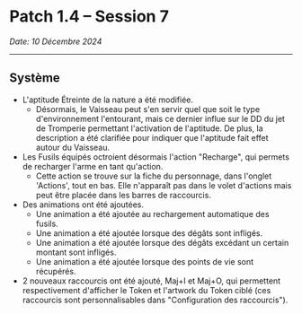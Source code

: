 # Patch 1.4 – Session 7
_Date: 10 Décembre 2024_

---

## Système

- L'aptitude Étreinte de la nature a été modifiée.
	-  Désormais, le Vaisseau peut s'en servir quel que soit le type d'environnement l'entourant, mais ce dernier influe sur le DD du jet de Tromperie permettant l'activation de l'aptitude. De plus, la description a été clarifiée pour indiquer que l'aptitude fait effet autour du Vaisseau.
- Les Fusils équipés octroient désormais l'action "Recharge", qui permets de recharger l'arme en tant qu'action.
	- Cette action se trouve sur la fiche du personnage, dans l'onglet 'Actions', tout en bas. Elle n'apparaît pas dans le volet d'actions mais peut être placée dans les barres de raccourcis.
- Des animations ont été ajoutées.
	- Une animation a été ajoutée au rechargement automatique des fusils.
	- Une animation a été ajoutée lorsque des dégâts sont infligés.
	- Une animation a été ajoutée lorsque des dégâts excédant un certain montant sont infligés.
	- Une animation a été ajoutée lorsque des points de vie sont récupérés.
- 2 nouveaux raccourcis ont été ajouté, Maj+I et Maj+O, qui permettent respectivement d'afficher le Token et l'artwork du Token ciblé (ces raccourcis sont personnalisables dans "Configuration des raccourcis").